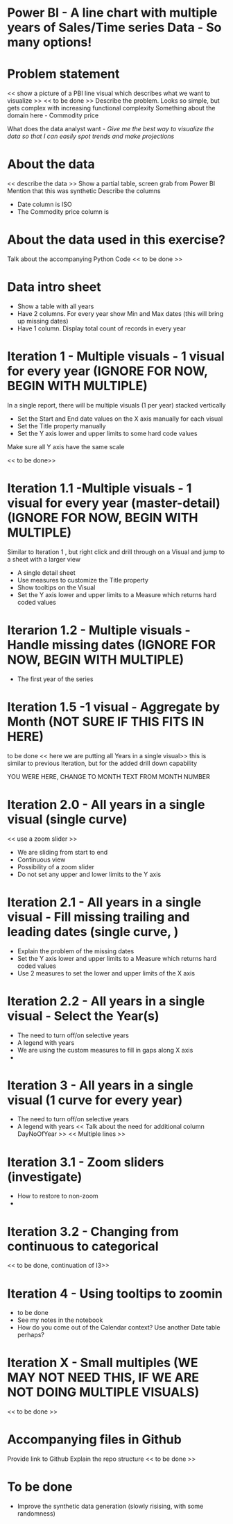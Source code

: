 # Power BI - A line chart with multiple years of Sales/Time series Data - So many options!

# Problem statement
<< show a picture of a PBI line visual which describes what we want to visualize >>
<< to be done >>
Describe the problem. Looks so simple, but gets complex with increasing functional complexity
Something about the domain here - Commodity price

What does the data analyst want  - *Give me the best way to visualize the data so that I can easily spot trends and make projections*


# About the data
<< describe the data >>
Show a partial table, screen grab from Power BI
Mention that this was synthetic
Describe the columns
- Date column is ISO
- The Commodity price column is 

# About the data used in this exercise?
Talk about the accompanying Python Code
<< to be done >>


# Data intro sheet
- Show a table with all years
- Have 2 columns. For every year show Min and Max dates (this will bring up missing dates)
- Have 1 column. Display total count of records in every year 

# Iteration 1 - Multiple visuals - 1 visual for every year  (IGNORE FOR NOW, BEGIN WITH MULTIPLE)
In a single report, there will be multiple visuals (1 per year)
stacked vertically
- Set the Start and End date values on the X axis manually for each visual
- Set the Title property manually
- Set the Y axis lower and upper limits to some hard code values

Make sure all Y axis have the same scale

<< to be done>>

# Iteration 1.1 -Multiple visuals - 1 visual for every year (master-detail) (IGNORE FOR NOW, BEGIN WITH MULTIPLE)
Similar to Iteration 1 , but right click and drill through on a Visual and jump to a sheet with a larger view
- A single detail sheet
- Use measures to customize the Title property
- Show tooltips on the Visual
- Set the Y axis lower and upper limits to a Measure which returns hard coded values

# Iterarion 1.2 - Multiple visuals - Handle missing dates (IGNORE FOR NOW, BEGIN WITH MULTIPLE)
- The first year of the series 
# Iteration 1.5 -1 visual - Aggregate by Month (NOT SURE IF THIS FITS IN HERE)

to be done
<< here we are putting all Years in a single visual>>
this is similar to previous Iteration, but for the added drill down capability


YOU WERE HERE, CHANGE TO MONTH TEXT FROM MONTH NUMBER



# Iteration 2.0 - All years in a single visual (single curve)
<< use a zoom slider >>

- We are sliding from start to end
- Continuous view
- Possibility of a zoom slider
- Do not set any upper and lower limits to the Y axis

# Iteration 2.1 - All years in a single visual - Fill missing trailing and leading dates (single curve, )
- Explain the problem of the missing dates
- Set the Y axis lower and upper limits to a Measure which returns hard coded values
- Use 2 measures to set the lower and upper limits of the X axis

# Iteration 2.2 - All years in a single visual - Select the Year(s)
- The need to turn off/on selective years
- A legend with years
- We are using the custom measures to fill in gaps along X axis
- 

# Iteration 3 - All years in a single visual (1 curve for every year)
- The need to turn off/on selective years
- A legend with years
<< Talk about the need for additional column DayNoOfYear >>
<< Multiple lines >>


# Iteration 3.1 - Zoom sliders (investigate)
- How to restore to non-zoom
- 

# Iteration 3.2 - Changing from continuous to categorical
<< to be done, continuation of I3>>


# Iteration 4 -  Using tooltips to zoomin
- to be done
- See my notes in the notebook
- How do you come out of the Calendar context? Use another Date table perhaps?

# Iteration X - Small multiples (WE MAY NOT NEED THIS, IF WE ARE NOT DOING MULTIPLE VISUALS)
<< to be done >>


# Accompanying files in Github
Provide link to Github
Explain the repo structure
<< to be done >>

# To be done
- Improve the synthetic data generation (slowly risising, with some randomness)